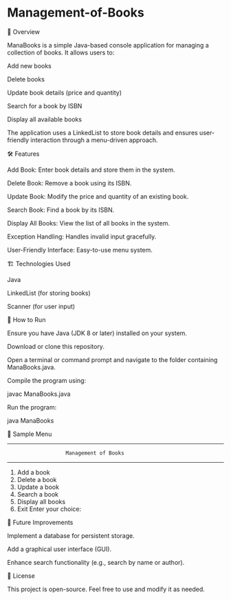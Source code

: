 # Management-of-Books

📖 Overview

ManaBooks is a simple Java-based console application for managing a collection of books. It allows users to:

Add new books

Delete books

Update book details (price and quantity)

Search for a book by ISBN

Display all available books

The application uses a LinkedList to store book details and ensures user-friendly interaction through a menu-driven approach.

🛠 Features

Add Book: Enter book details and store them in the system.

Delete Book: Remove a book using its ISBN.

Update Book: Modify the price and quantity of an existing book.

Search Book: Find a book by its ISBN.

Display All Books: View the list of all books in the system.

Exception Handling: Handles invalid input gracefully.

User-Friendly Interface: Easy-to-use menu system.

🏗 Technologies Used

Java

LinkedList (for storing books)

Scanner (for user input)

🚀 How to Run

Ensure you have Java (JDK 8 or later) installed on your system.

Download or clone this repository.

Open a terminal or command prompt and navigate to the folder containing ManaBooks.java.

Compile the program using:

javac ManaBooks.java

Run the program:

java ManaBooks

📌 Sample Menu

*****************************************************************
                       Management of Books
*****************************************************************
1. Add a book
2. Delete a book
3. Update a book
4. Search a book
5. Display all books
6. Exit
Enter your choice:

🔄 Future Improvements

Implement a database for persistent storage.

Add a graphical user interface (GUI).

Enhance search functionality (e.g., search by name or author).

📜 License

This project is open-source. Feel free to use and modify it as needed.
